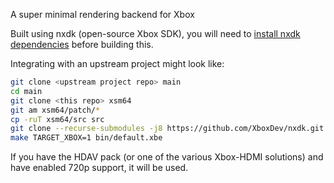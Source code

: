 A super minimal rendering backend for Xbox

Built using nxdk (open-source Xbox SDK), you will need to [install nxdk dependencies](https://github.com/XboxDev/nxdk/wiki/Install-the-Prerequisites#ubuntu) before building this.

Integrating with an upstream project might look like:

```bash
git clone <upstream project repo> main
cd main
git clone <this repo> xsm64
git am xsm64/patch/*
cp -ruT xsm64/src src
git clone --recurse-submodules -j8 https://github.com/XboxDev/nxdk.git
make TARGET_XBOX=1 bin/default.xbe
```

If you have the HDAV pack (or one of the various Xbox-HDMI solutions) and have enabled 720p support, it will be used.
